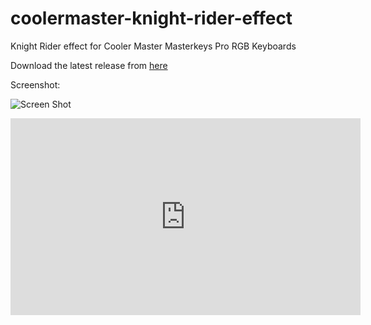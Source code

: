 # coolermaster-knight-rider-effect
Knight Rider effect for Cooler Master Masterkeys Pro RGB Keyboards

Download the latest release from <a href="https://github.com/ealkanat/coolermaster-knight-rider-effect/releases">here</a>

Screenshot:

![Screen Shot](https://github.com/ealkanat/coolermaster-knight-rider-effect/releases/download/V1.0.0/cooler-master-knight-rider-effect-app.jpg)

<iframe width="560" height="315" src="https://www.youtube.com/embed/9AkpISbfezo?rel=0" frameborder="0" allowfullscreen></iframe>
